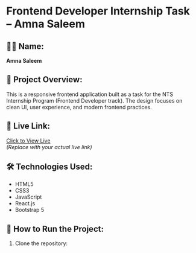 # Frontend Developer Internship Task – Amna Saleem

## 👩‍💻 Name:
**Amna Saleem**

## 📌 Project Overview:
This is a responsive frontend application built as a task for the NTS Internship Program (Frontend Developer track). The design focuses on clean UI, user experience, and modern frontend practices.

## 🚀 Live Link:
[Click to View Live](https://task-mu-smoky.vercel.app/contact)  
*(Replace with your actual live link)*

## 🛠 Technologies Used:
- HTML5
- CSS3
- JavaScript
- React.js
- Bootstrap 5

## 📂 How to Run the Project:
1. Clone the repository:
